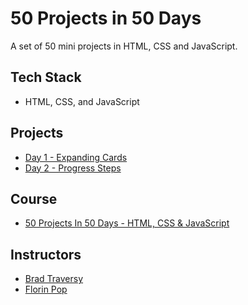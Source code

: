 # 50 Projects in 50 Days
A set of 50 mini projects in HTML, CSS and JavaScript.

## Tech Stack
* HTML, CSS, and JavaScript

## Projects
* [Day 1 - Expanding Cards](https://github.com/DhrumilShah98/50Projects50Days_HTML_CSS_JS/tree/main/Day1_ExpandingCards)
* [Day 2 - Progress Steps](https://github.com/DhrumilShah98/50Projects50Days_HTML_CSS_JS/tree/main/Day2_ProgressSteps)

## Course
* [50 Projects In 50 Days - HTML, CSS & JavaScript](https://www.udemy.com/course/50-projects-50-days/)

## Instructors
* [Brad Traversy](https://www.udemy.com/user/brad-traversy/)
* [Florin Pop](https://www.udemy.com/user/popflorin/)